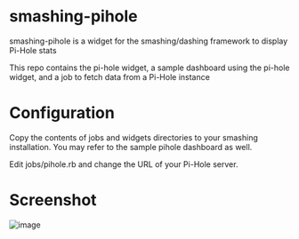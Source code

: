 smashing-pihole
===============

smashing-pihole is a widget for the smashing/dashing framework to display Pi-Hole stats

This repo contains the pi-hole widget, a sample dashboard using the pi-hole widget, and a job to fetch data from a Pi-Hole instance

Configuration
=============

Copy the contents of jobs and widgets directories to your smashing
installation. You may refer to the sample pihole dashboard as well.

Edit jobs/pihole.rb and change the URL of your Pi-Hole server.

Screenshot
==========

![image](https://raw.github.com/lrdshaper/smashing-pihole/master/assets/smashing-pihole-example.png)
